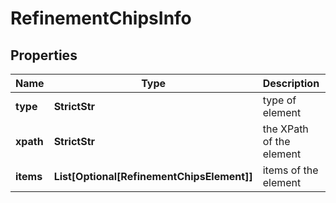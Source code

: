 # RefinementChipsInfo


## Properties

| Name | Type | Description | Notes |
|------------ | ------------- | ------------- | -------------|
**type** | **StrictStr** | type of element |[optional]|
**xpath** | **StrictStr** | the XPath of the element |[optional]|
**items** | **List[Optional[RefinementChipsElement]]** | items of the element |[optional]|
